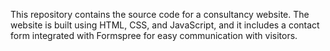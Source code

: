 This repository contains the source code for a consultancy website. The website is built using HTML, CSS, and JavaScript, and it includes a contact form integrated with Formspree for easy communication with visitors.


